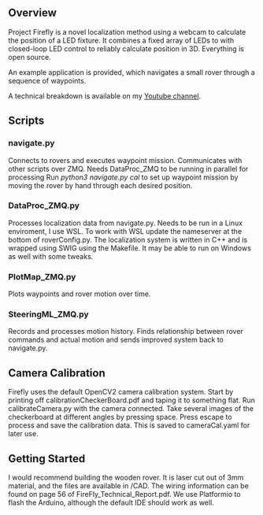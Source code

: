 ## Overview
Project Firefly is a novel localization method using a webcam to calculate the position of a LED fixture. It combines a fixed array of LEDs to with closed-loop LED control to reliably calculate position in 3D. Everything is open source. 

An example application is provided, which navigates a small rover through a sequence of waypoints. 

A technical breakdown is available on my [Youtube channel](https://www.youtube.com/watch?v=MSs9HHhLadw).

## Scripts

### navigate.py
Connects to rovers and executes waypoint mission. Communicates with other scripts over ZMQ. Needs DataProc_ZMQ to be running in parallel for processing 
Run *python3 navigate.py cal* to set up waypoint mission by moving the rover by hand through each desired position.

### DataProc_ZMQ.py
Processes localization data from navigate.py. Needs to be run in a Linux enviroment, I use WSL. To work with WSL update the nameserver at the bottom of roverConfig.py. The localization system is written in C++ and is wrapped using SWIG using the Makefile. It may be able to run on Windows as well with some tweaks. 

### PlotMap_ZMQ.py
Plots waypoints and rover motion over time. 

### SteeringML_ZMQ.py
Records and processes motion history. Finds relationship between rover commands and actual motion and sends improved system back to navigate.py. 

## Camera Calibration
Firefly uses the default OpenCV2 camera calibration system. Start by printing off calibrationCheckerBoard.pdf and taping it to something flat. Run calibrateCamera.py with the camera connected. Take several images of the checkerboard at different angles by pressing space. Press escape to process and save the calibration data. This is saved to cameraCal.yaml for later use. 

## Getting Started
I would recommend building the wooden rover. It is laser cut out of 3mm material, and the files are available in /CAD. The wiring information can be found on page 56 of FireFly_Technical_Report.pdf. We use Platformio to flash the Arduino, although the default IDE should work as well. 
